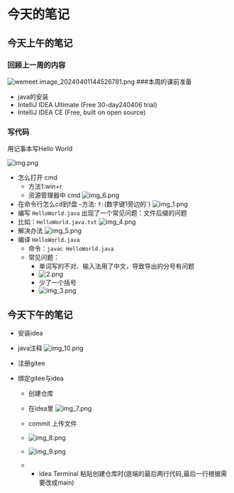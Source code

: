 # 今天的笔记
## 今天上午的笔记
### 回顾上一周的内容
![wemeet image_20240401144526781.png](wemeet%20image_20240401144526781.png)
###本周的课前准备
- java的安装
- IntelliJ IDEA Ultimate (Free 30-day240406 trial)
- IntelliJ IDEA CE (Free, built on open source)

### 写代码
用记事本写Hello World


![img.png](img.png)
- 怎么打开 cmd
  - 方法1:win+r
  - 资源管理器中 cmd
    ![img_6.png](img_6.png)
- 在命令行怎么cd到f盘
  -方法: `f:`(数字键1旁边的`)
  ![img_1.png](img_1.png)
- 编写 `HelloWorld.java` 出现了一个常见问题：文件后缀的问题
- 比如：`HelloWorld.java.txt`
  ![img_4.png](img_4.png)
- 解决办法
  ![img_5.png](img_5.png)
- 编译 `HelloWorld.java`
    - 命令：`javac HelloWorld.java`
    - 常见问题：
        - 单词写的不对、输入法用了中文，导致导出的分号有问题
        - ![2.png](2.png)
        - 少了一个括号
        - ![img_3.png](img_3.png)

## 今天下午的笔记
- 安装idea
- java注释
![img_10.png](img_10.png)
- 注册gitee

- 绑定gitee与idea
  - 创建仓库
  - 在idea里
   ![img_7.png](img_7.png)
  
  
  -  commit 上传文件
  -  ![img_8.png](img_8.png)
  -  ![img_9.png](img_9.png)
  - - idea Terminal 粘贴创建仓库时(底端的最后两行代码,最后一行根据需要改成main)